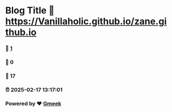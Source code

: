 # Blog Title :link: https://Vanillaholic.github.io/zane.github.io 
### :page_facing_up: [1](https://Vanillaholic.github.io/zane.github.io/tag.html) 
### :speech_balloon: 0 
### :hibiscus: 17 
### :alarm_clock: 2025-02-17 13:17:01 
### Powered by :heart: [Gmeek](https://github.com/Meekdai/Gmeek)
